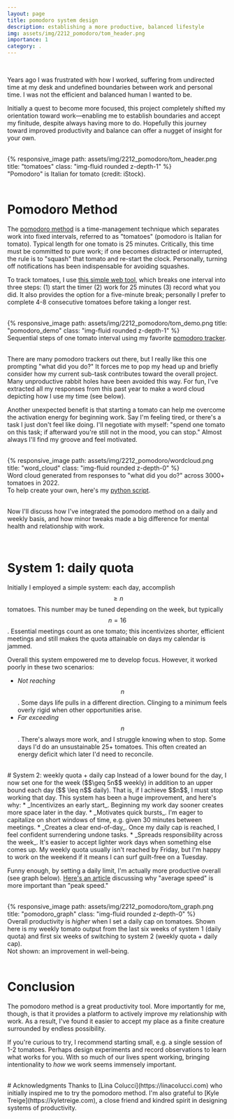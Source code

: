 ```yaml
---
layout: page
title: pomodoro system design
description: establishing a more productive, balanced lifestyle
img: assets/img/2212_pomodoro/tom_header.png 
importance: 1
category: .
---
```


<br>

Years ago I was frustrated with how I worked, suffering from undirected time at my desk and undefined boundaries between work and personal time. 
I was not the efficient and balanced human I wanted to be.

Initially a quest to become more focused, this project completely shifted my orientation toward work&mdash;enabling me to establish boundaries and accept my finitude, despite always having more to do.
Hopefully this journey toward improved productivity and balance can offer a nugget of insight for your own.

<br>
<div class="row justify-content-sm-center">
    <div class="col-sm-9 mt-3 mt-md-0">
        {% responsive_image path: assets/img/2212_pomodoro/tom_header.png title: "tomatoes" class: "img-fluid rounded z-depth-1" %}
    </div>
</div>
<div class="caption">
"Pomodoro" is Italian for tomato (credit: iStock).
</div>
<br>

# Pomodoro Method
The [pomodoro method](https://en.wikipedia.org/wiki/Pomodoro_Technique) is a time-management technique which separates work into fixed intervals, referred to as "tomatoes" (pomodoro is Italian for tomato). Typical length for one tomato is 25 minutes. Critically, this time must be committed to pure work; if one becomes distracted or interrupted, the rule is to "squash" that tomato and re-start the clock. Personally, turning off notifications has been indispensable for avoiding squashes.

To track tomatoes, I use [this simple web tool](https://mytomatoes.com/), which breaks one interval into three steps: (1) start the timer (2) work for 25 minutes (3) record what you did. It also provides the option for a five-minute break; personally I prefer to complete 4-8 consecutive tomatoes before taking a longer rest.

<br>
<div class="row">
    <div class="col-sm mt-3 mt-md-0">
        {% responsive_image path: assets/img/2212_pomodoro/tom_demo.png title: "pomodoro_demo" class: "img-fluid rounded z-depth-1" %}
    </div>
</div>
<div class="caption">
Sequential steps of one tomato interval using my favorite <a href="https://mytomatoes.com/">pomodoro tracker</a>.
</div>
<br>

There are many pomodoro trackers out there, but I really like this one prompting "what did you do?" It forces me to pop my head up and briefly consider how my current sub-task contributes toward the overall project. Many unproductive rabbit holes have been avoided this way. 
For fun, I've extracted all my responses from this past year to make a word cloud depicting how I use my time (see below).

Another unexpected benefit is that starting a tomato can help me overcome the activation energy for beginning work. Say I'm feeling tired, or there's a task I just don't feel like doing. I'll negotiate with myself: "spend one tomato on this task; if afterward you're still not in the mood, you can stop." 
Almost always I'll find my groove and feel motivated.

<br>
<div class="row justify-content-sm-center">
    <div class="col-sm mt-3 mt-md-0">
        {% responsive_image path: assets/img/2212_pomodoro/wordcloud.png title: "word_cloud" class: "img-fluid rounded z-depth-0" %}
    </div>
</div>
<div class="caption">
    Word cloud generated from responses to "what did you do?" across 3000+ tomatoes in 2022. 
<br> To help create your own, here's my <a href="https://github.com/davevanveen/data_viz/blob/main/tomato_wordcloud.py">python script</a>.
</div>
<br>

Now I'll discuss how I've integrated the pomodoro method on a daily and weekly basis, and how minor tweaks made a big difference for mental health and relationship with work.

<br>

# System 1: daily quota
Initially I employed a simple system: each day, accomplish $$\geq n$$ tomatoes. This number may be tuned depending on the week, but typically $$n=16$$. Essential meetings count as one tomato; this incentivizes shorter, efficient meetings and still makes the quota attainable on days my calendar is jammed. 

Overall this system empowered me to develop focus. However, it worked poorly in these two scenarios:
* _Not reaching $$n$$_. Some days life pulls in a different direction. Clinging to a minimum feels overly rigid when other opportunities arise.
* _Far exceeding $$n$$_. There's always more work, and I struggle knowing when to stop. Some days I'd do an unsustainable 25+ tomatoes. This often created an energy deficit which later I'd need to reconcile.

<br>
# System 2: weekly quota + daily cap
Instead of a lower bound for the day, I now set one for the week ($$\geq 5n$$ weekly) in addition to an upper bound each day ($$ \leq n$$ daily). That is, if I achieve $$n$$, I must stop working that day. This system has been a huge improvement, and here's why:
* _Incentivizes an early start_. Beginning my work day sooner creates more space later in the day.
* _Motivates quick bursts_. I'm eager to capitalize on short windows of time, e.g. given 30 minutes between meetings. 
* _Creates a clear end-of-day_. Once my daily cap is reached, I feel confident surrendering undone tasks.
* _Spreads responsibility across the week_. It's easier to accept lighter work days when something else comes up. My weekly quota usually isn't reached by Friday, but I'm happy to work on the weekend if it means I can surf guilt-free on a Tuesday.

Funny enough, by setting a daily limit, I'm actually more productive overall (see graph below). [Here's an article](https://jamesclear.com/average-speed%29) discussing why "average speed" is more important than "peak speed."

<br>
<div class="row justify-content-sm-center">
    <div class="col-sm-7 mt-3 mt-md-0">
        {% responsive_image path: assets/img/2212_pomodoro/tom_graph.png title: "pomodoro_graph" class: "img-fluid rounded z-depth-0" %}
    </div>
</div>
<div class="caption">
    Overall productivity is <i>higher</i> when I set a daily cap on tomatoes.
Shown here is my weekly tomato output from the last six weeks of system 1 (daily quota) and first six weeks of switching to system 2 (weekly quota + daily cap).
<br> Not shown: an improvement in well-being.
</div>
<br>

# Conclusion
The pomodoro method is a great productivity tool. More importantly for me, though, is that it provides a platform to actively improve my relationship with work.
As a result, I've found it easier to accept my place as a finite creature surrounded by endless possibility.

If you're curious to try, I recommend starting small, e.g. a single session of 1-2 tomatoes. Perhaps design experiments and record observations to learn what works for you.
With so much of our lives spent working, bringing intentionality to _how_ we work seems immensely important.

<br>
# Acknowledgments
Thanks to [Lina Colucci](https://linacolucci.com) who initially inspired me to try the pomodoro method. 
I'm also grateful to [Kyle Treige](https://kyletreige.com), a close friend and kindred spirit in designing systems of productivity.
